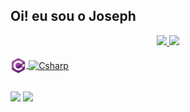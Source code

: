 ## Oi! eu sou o Joseph

<div align="center">
  <a href="https://github.com/rafaballerini">
  <img height="180em" src="https://github-readme-stats.vercel.app/api?username=jomarcal&show_icons=true&theme=dracula&include_all_commits=true&count_private=true"/>
  <img height="180em" src="https://github-readme-stats.vercel.app/api/top-langs/?username=jomarcal&layout=compact&langs_count=7&theme=dracula"/>
</div>
<div style="display: inline_block"><br>
  <img align="center" alt="Csharp" width="5%" src="https://raw.githubusercontent.com/devicons/devicon/master/icons/csharp/csharp-original.svg">
  <img align="center" alt="Csharp" width="5%" src="https://user-images.githubusercontent.com/73503497/200907585-6e1d2095-49da-4d5a-800f-f699245a7a1f.png">
</div>

##

<div>
  <a href = "mailto:josephmarcaldesouza@gmail.com"><img src="https://img.shields.io/badge/-Gmail-%23333?style=for-the-badge&logo=gmail&logoColor=white"   target="_blank"></a>
  <a href="https://www.linkedin.com/in/joseph-marçal-237844256/" target="_blank"><img src="https://img.shields.io/badge/-LinkedIn-%230077B5?style=for-the-badge&logo=linkedin&logoColor=white" target="_blank"></a>
</div>
